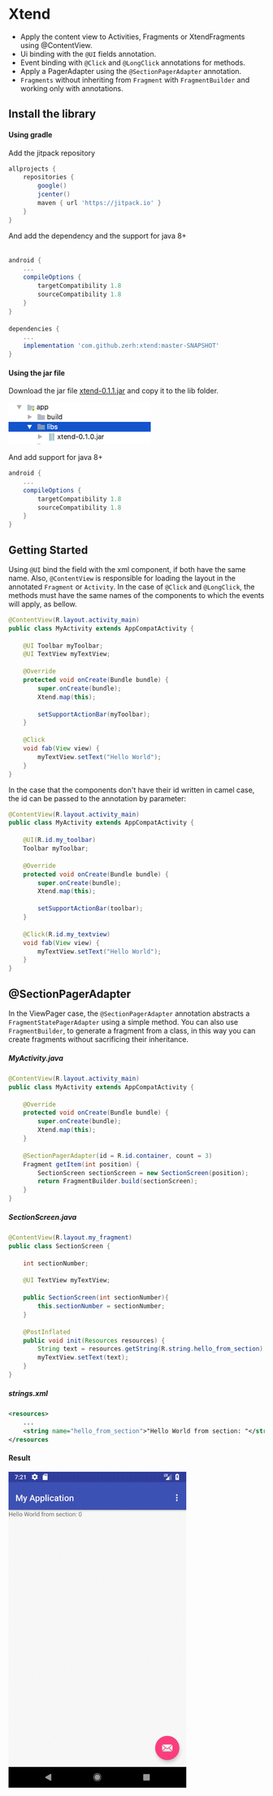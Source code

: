 # Xtend

- Apply the content view to Activities, Fragments or XtendFragments using @ContentView.
- Ui binding with the ```@UI``` fields annotation.
- Event binding with ```@Click``` and ```@LongClick``` annotations for methods.
- Apply a PagerAdapter using the ```@SectionPagerAdapter``` annotation.
- ```Fragments``` without inheriting from ```Fragment``` with ```FragmentBuilder``` and working only with annotations.


## Install the library

#### Using gradle

Add the jitpack repository
```gradle
allprojects {
    repositories {
        google()
        jcenter()
        maven { url 'https://jitpack.io' }
    }
}
```

And add the dependency and the support for java 8+
```gradle

android {
    ...
    compileOptions {
        targetCompatibility 1.8
        sourceCompatibility 1.8
    }
}

dependencies {
    ...
    implementation 'com.github.zerh:xtend:master-SNAPSHOT'
}
```

#### Using the jar file
Download the jar file [xtend-0.1.1.jar](https://github.com/zerh/xtend/raw/master/target/xtend-0.1.1.jar) and copy it to the lib folder.

<img src="https://raw.githubusercontent.com/zerh/xtend/master/img/lib-folder.png" alt="lib-folder" width="280" />

And add support for java 8+
```gradle
android {
    ...
    compileOptions {
        targetCompatibility 1.8
        sourceCompatibility 1.8
    }
}
```

## Getting Started
Using ```@UI``` bind the field with the xml component, if both have the same name. Also, ```@ContentView``` is responsible for loading the layout in the annotated ```Fragment``` or ```Activity```. In the case of ```@Click``` and ```@LongClick```, the methods must have the same names of the components to which the events will apply, as bellow.

```java
@ContentView(R.layout.activity_main)
public class MyActivity extends AppCompatActivity {

    @UI Toolbar myToolbar;
    @UI TextView myTextView;

    @Override
    protected void onCreate(Bundle bundle) {
        super.onCreate(bundle);
        Xtend.map(this);

        setSupportActionBar(myToolbar);
    }

    @Click
    void fab(View view) {
        myTextView.setText("Hello World");
    }
}
```

In the case that the components don't have their id written in camel case, the id can be passed to the annotation by parameter:

```java
@ContentView(R.layout.activity_main)
public class MyActivity extends AppCompatActivity {

    @UI(R.id.my_toolbar)
    Toolbar myToolbar;

    @Override
    protected void onCreate(Bundle bundle) {
        super.onCreate(bundle);
        Xtend.map(this);

        setSupportActionBar(toolbar);
    }

    @Click(R.id.my_textview)
    void fab(View view) {
        myTextView.setText("Hello World");
    }
}
```

## @SectionPagerAdapter

In the ViewPager case, the ```@SectionPagerAdapter``` annotation abstracts a ```FragmentStatePagerAdapter``` using a simple method. You can also use ```FragmentBuilder```, to generate a fragment from a class, in this way you can create fragments without sacrificing their inheritance.

##### MyActivity.java
```java
@ContentView(R.layout.activity_main)
public class MyActivity extends AppCompatActivity {

    @Override
    protected void onCreate(Bundle bundle) {
        super.onCreate(bundle);
        Xtend.map(this);
    }

    @SectionPagerAdapter(id = R.id.container, count = 3)
    Fragment getItem(int position) {
        SectionScreen sectionScreen = new SectionScreen(position);
        return FragmentBuilder.build(sectionScreen);
    }
}
```

##### SectionScreen.java
```java
@ContentView(R.layout.my_fragment)
public class SectionScreen {

    int sectionNumber;

    @UI TextView myTextView;
    
    public SectionScreen(int sectionNumber){
        this.sectionNumber = sectionNumber;
    }

    @PostInflated
    public void init(Resources resources) {
        String text = resources.getString(R.string.hello_from_section) + sectionNumber;
        myTextView.setText(text);
    }
}

```

##### strings.xml
```xml
<resources>
    ...
    <string name="hello_from_section">"Hello World from section: "</string>
</resources
```

#### Result

<img src="https://raw.githubusercontent.com/zerh/xtend/master/img/App.gif" alt="App" width="350" />



